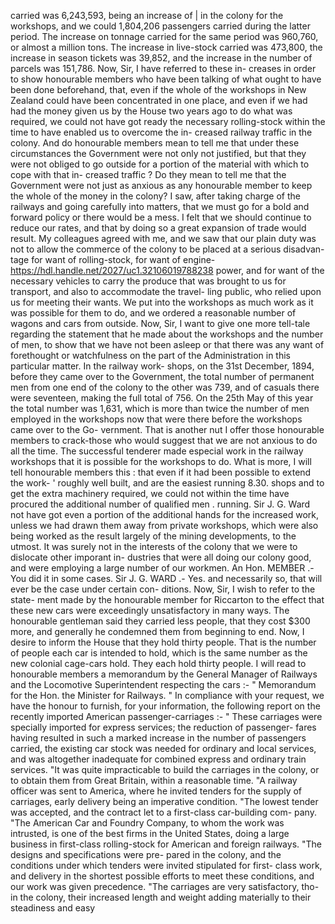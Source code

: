 carried was 6,243,593, being an increase of | in the colony for the workshops, and we could 1,804,206 passengers carried during the latter period. The increase on tonnage carried for the same period was 960,760, or almost a million tons. The increase in live-stock carried was 473,800, the increase in season tickets was 39,852, and the increase in the number of parcels was 151,786. Now, Sir, I have referred to these in- creases in order to show honourable members who have been talking of what ought to have been done beforehand, that, even if the whole of the workshops in New Zealand could have been concentrated in one place, and even if we had had the money given us by the House two years ago to do what was required, we could not have got ready the necessary rolling-stock within the time to have enabled us to overcome the in- creased railway traffic in the colony. And do honourable members mean to tell me that under these circumstances the Government were not only not justified, but that they were not obliged to go outside for a portion of the material with which to cope with that in- creased traffic ? Do they mean to tell me that the Government were not just as anxious as any honourable member to keep the whole of the money in the colony? I saw, after taking charge of the railways and going carefully into matters, that we must go for a bold and forward policy or there would be a mess. I felt that we should continue to reduce our rates, and that by doing so a great expansion of trade would result. My colleagues agreed with me, and we saw that our plain duty was not to allow the commerce of the colony to be placed at a serious disadvan- tage for want of rolling-stock, for want of engine- https://hdl.handle.net/2027/uc1.32106019788238 power, and for want of the necessary vehicles to carry the produce that was brought to us for transport, and also to accommodate the travel- ling public, who relied upon us for meeting their wants. We put into the workshops as much work as it was possible for them to do, and we ordered a reasonable number of wagons and cars from outside. Now, Sir, I want to give one more tell-tale regarding the statement that he made about the workshops and the number of men, to show that we have not been asleep or that there was any want of forethought or watchfulness on the part of the Administration in this particular matter. In the railway work- shops, on the 31st December, 1894, before they came over to the Government, the total number of permanent men from one end of the colony to the other was 739, and of casuals there were seventeen, making the full total of 756. On the 25th May of this year the total number was 1,631, which is more than twice the number of men employed in the workshops now that were there before the workshops came over to the Go- vernment. That is another nut I offer those honourable members to crack-those who would suggest that we are not anxious to do all the time. The successful tenderer made especial work in the railway workshops that it is possible for the workshops to do. What is more, I will tell honourable members this : that even if it had been possible to extend the work- ' roughly well built, and are the easiest running 8.30. shops and to get the extra machinery required, we could not within the time have procured the additional number of qualified men . running. Sir J. G. Ward not have got even a portion of the additional hands for the increased work, unless we had drawn them away from private workshops, which were also being worked as the result largely of the mining developments, to the utmost. It was surely not in the interests of the colony that we were to dislocate other imporant in- dustries that were all doing our colony good, and were employing a large number of our workmen. An Hon. MEMBER .- You did it in some cases. Sir J. G. WARD .- Yes. and necessarily so, that will ever be the case under certain con- ditions. Now, Sir, I wish to refer to the state- ment made by the honourable member for Riccarton to the effect that these new cars were exceedingly unsatisfactory in many ways. The honourable gentleman said they carried less people, that they cost $300 more, and generally he condemned them from beginning to end. Now, I desire to inform the House that they hold thirty people. That is the number of people each car is intended to hold, which is the same number as the new colonial cage-cars hold. They each hold thirty people. I will read to honourable members a memorandum by the General Manager of Railways and the Locomotive Superintendent respecting the cars :- " Memorandum for the Hon. the Minister for Railways. " In compliance with your request, we have the honour to furnish, for your information, the following report on the recently imported American passenger-carriages :- " These carriages were specially imported for express services; the reduction of passenger- fares having resulted in such a marked increase in the number of passengers carried, the existing car stock was needed for ordinary and local services, and was altogether inadequate for combined express and ordinary train services. "It was quite impracticable to build the carriages in the colony, or to obtain them from Great Britain, within a reasonable time. "A railway officer was sent to America, where he invited tenders for the supply of carriages, early delivery being an imperative condition. "The lowest tender was accepted, and the contract let to a first-class car-building com- pany. "The American Car and Foundry Company, to whom the work was intrusted, is one of the best firms in the United States, doing a large business in first-class rolling-stock for American and foreign railways. "The designs and specifications were pre- pared in the colony, and the conditions under which tenders were invited stipulated for first- class work, and delivery in the shortest possible efforts to meet these conditions, and our work was given precedence. "The carriages are very satisfactory, tho- in the colony, their increased length and weight adding materially to their steadiness and easy 